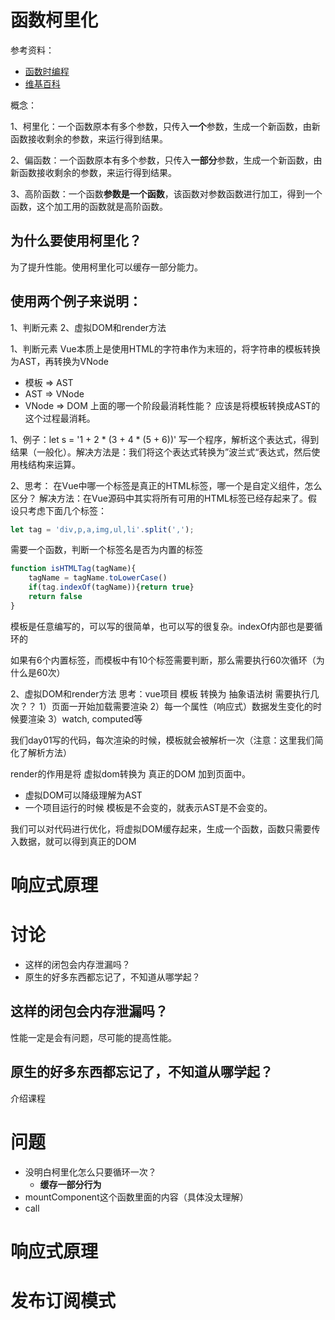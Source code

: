 
# 函数柯里化
参考资料：
- [函数时编程](https://llh911001.gitbooks.io/mostly-adequate-guide-chinese/content/)
- [维基百科](https://zh.wikipedia.org/wiki/柯里化)

概念：

1、柯里化：一个函数原本有多个参数，只传入**一个**参数，生成一个新函数，由新函数接收剩余的参数，来运行得到结果。

2、偏函数：一个函数原本有多个参数，只传入**一部分**参数，生成一个新函数，由新函数接收剩余的参数，来运行得到结果。

3、高阶函数：一个函数**参数是一个函数**，该函数对参数函数进行加工，得到一个函数，这个加工用的函数就是高阶函数。



## 为什么要使用柯里化？
为了提升性能。使用柯里化可以缓存一部分能力。

## 使用两个例子来说明：
1、判断元素
2、虚拟DOM和render方法

1、判断元素
Vue本质上是使用HTML的字符串作为末班的，将字符串的模板转换为AST，再转换为VNode
- 模板 => AST
- AST => VNode
- VNode => DOM
上面的哪一个阶段最消耗性能？
应该是将模板转换成AST的这个过程最消耗。

1、例子：let s = '1 + 2 * (3 + 4 * (5 + 6))'
写一个程序，解析这个表达式，得到结果（一般化）。解决方法是：我们将这个表达式转换为”波兰式“表达式，然后使用栈结构来运算。

2、思考：
在Vue中哪一个标签是真正的HTML标签，哪一个是自定义组件，怎么区分？
解决方法：在Vue源码中其实将所有可用的HTML标签已经存起来了。假设只考虑下面几个标签：
```js
let tag = 'div,p,a,img,ul,li'.split(',');
```
需要一个函数，判断一个标签名是否为内置的标签
```js
function isHTMLTag(tagName){
    tagName = tagName.toLowerCase()
    if(tag.indexOf(tagName)){return true}
    return false
}
```
模板是任意编写的，可以写的很简单，也可以写的很复杂。indexOf内部也是要循环的

如果有6个内置标签，而模板中有10个标签需要判断，那么需要执行60次循环（为什么是60次）



2、虚拟DOM和render方法
思考：vue项目 模板 转换为 抽象语法树 需要执行几次？？
1）页面一开始加载需要渲染
2）每一个属性（响应式）数据发生变化的时候要渲染
3）watch, computed等

我们day01写的代码，每次渲染的时候，模板就会被解析一次（注意：这里我们简化了解析方法）

render的作用是将 虚拟dom转换为 真正的DOM 加到页面中。
- 虚拟DOM可以降级理解为AST
- 一个项目运行的时候 模板是不会变的，就表示AST是不会变的。

我们可以对代码进行优化，将虚拟DOM缓存起来，生成一个函数，函数只需要传入数据，就可以得到真正的DOM




# 响应式原理

# 讨论
- 这样的闭包会内存泄漏吗？
- 原生的好多东西都忘记了，不知道从哪学起？

## 这样的闭包会内存泄漏吗？
性能一定是会有问题，尽可能的提高性能。

## 原生的好多东西都忘记了，不知道从哪学起？
介绍课程



# 问题
- 没明白柯里化怎么只要循环一次？
    - **缓存一部分行为**
- mountComponent这个函数里面的内容（具体没太理解）
- call


# 响应式原理


# 发布订阅模式


